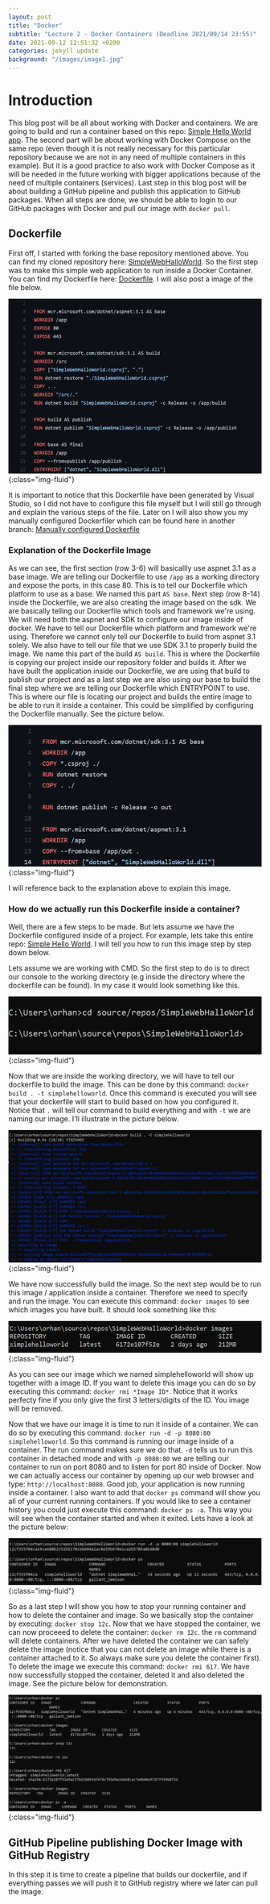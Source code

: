 ```yaml
---
layout: post
title: "Docker"
subtitle: "Lecture 2 - Docker Containers (Deadline 2021/09/14 23:55)"
date: 2021-09-12 12:51:32 +0200
categories: jekyll update
background: "/images/image1.jpg"
---
```


# Introduction

This blog post will be all about working with Docker and containers. We are going to build and run a container based on this repo: [Simple Hello World app](https://github.com/skjohansen/SimpleWebHalloWorld). The second part will be about working with Docker Compose on the same repo (even though it is not really necessary for this particular repository because we are not in any need of multiple containers in this example). But it is a good practice to also work with Docker Compose as it will be needed in the future working with bigger applications because of the need of multiple containers (services). Last step in this blog post will be about building a GitHub pipeline and publish this application to GitHub packages. When all steps are done, we should be able to login to our GitHub packages with Docker and pull our image with `docker pull`.

## Dockerfile

First off, I started with forking the base repository mentioned above. You can find my cloned repository here: [SimpleWebHalloWorld](https://github.com/Orhan92/SimpleWebHalloWorld). So the first step was to make this simple web application to run inside a Docker Container. You can find my Dockerfile here: [Dockerfile](https://github.com/Orhan92/SimpleWebHalloWorld/blob/master/Dockerfile). I will also post a image of the file below.

![Dockerfile](/images/Dokerfile.png){:class="img-fluid"}

It is important to notice that this Dockerfile have been generated by Visual Studio, so I did not have to configure this file myself but I will still go through and explain the various steps of the file. Later on I will also show you my manually configured Dockerfiler which can be found here in another branch: [Manually configured Dockerfile](https://github.com/Orhan92/SimpleWebHalloWorld/blob/dockerfile-manual/Dockerfile)

### Explanation of the Dockerfile Image

As we can see, the first section (row 3-6) will basicallly use aspnet 3.1 as a base image. We are telling our Dockerfile to use `/app` as a working directory and expose the ports, in this case 80. This is to tell our Dockerfile which platform to use as a base. We named this part `AS base`. Next step (row 8-14) inside the Dockerfile, we are also creating the image based on the sdk. We are basically telling our Dockerfile which tools and framework we're using. We will need both the aspnet and SDK to configure our image inside of docker. We have to tell our Dockerfile which platform and framework we're using. Therefore we cannot only tell our Dockerfile to build from aspnet 3.1 solely. We also have to tell our file that we use SDK 3.1 to properly build the image. We name this part of the build `AS build`. This is where the Dockerfile is copying our project inside our repository folder and builds it.
After we have built the application inside our Dockerfile, we are using that build to publish our project and as a last step we are also using our base to build the final step where we are telling our Dockerfile which ENTRYPOINT to use. This is where our file is locating our project and builds the entire image to be able to run it inside a container. This could be simplified by configuring the Dockerfile manually. See the picture below.

![Dockerfile-manual](/images/dockerfile-manual.png){:class="img-fluid"}

I will reference back to the explanation above to explain this image.

### How do we actually run this Dockerfile inside a container?

Well, there are a few steps to be made. But lets assume we have the Dockerfile configured inside of a project. For example, lets take this entire repo: [Simple Hello World](https://github.com/Orhan92/SimpleWebHalloWorld). I will tell you how to run this image step by step down below.

Lets assume we are working with CMD. So the first step to do is to direct our console to the working directory (e.g inside the directory where the dockerfile can be found). In my case it would look something like this.

![Working Directory](/images/workdir.png){:class="img-fluid"}

Now that we are inside the working directory, we will have to tell our dockerfile to build the image. This can be done by this command: `docker build . -t simplehelloworld`. Once this command is executed you will see that your dockerfile will start to build based on how you configured it. Notice that `.` will tell our command to build everything and with `-t` we are naming our image. I'll illustrate in the picture below.

![Docker-build](/images/docker-build.png){:class="img-fluid"}

We have now successfully build the image. So the next step would be to run this image / application inside a container. Therefore we need to specify and run the image. You can execute this command: `docker images` to see which images you have built. It should look something like this:

![Docker-image](/images/docker-image.png){:class="img-fluid"}

As you can see our image which we named simplehelloworld will show up together with a image ID. If you want to delete this image you can do so by executing this command: `docker rmi *Image ID*`. Notice that it works perfecty fine if you only give the first 3 letters/digits of the ID. You image will be removed.

Now that we have our image it is time to run it inside of a container. We can do so by executing this command: `docker run -d -p 8080:80 simplehelloworld`. So this command is running our image inside of a container. The run command makes sure we do that. `-d` tells us to run this container in detached mode and with `-p 8080:80` we are telling our container to run on port 8080 and to listen for port 80 inside of Docker. Now we can actually access our container by opening up our web browser and type: `http://localhost:8080`. Good job, your application is now running inside a container. I also want to add that `docker ps` command will show you all of your current running containers. If you would like to see a container history you could just execute this command: `docker ps -a`. This way you will see when the container started and when it exited. Lets have a look at the picture below:

![Docker-Container](/images/docker-container.png){:class="img-fluid"}

So as a last step I will show you how to stop your running container and how to delete the container and image. So we basically stop the container by executing: `docker stop 12c`. Now that we have stopped the container, we can now proceeed to delete the container: `docker rm 12c`. the `rm` command will delete containers. After we have deleted the container we can safely delete the image (notice that you can not delete an image while there is a container attached to it. So always make sure you delete the container first). To delete the image we execute this command: `docker rmi 617`. We have now successfully stopped the container, deleted it and also deleted the image. See the picture below for demonstration.

![Docker-remove](/images/docker-remove.png){:class="img-fluid"}

## GitHub Pipeline publishing Docker Image with GitHub Registry

In this step it is time to create a pipeline that builds our dockerfile, and if everything passes we will push it to GitHub registry where we later can pull the image.
